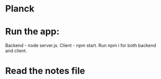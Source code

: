# Planck
# Run the app:
Backend - node server.js. 
Client - npm start.
Run npm i for both backend and client.
# Read the notes file
